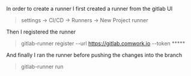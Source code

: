 In order to create a runner I first created a runner from the gitlab UI 
> settings -> CI/CD -> Runners -> New Project runner 

Then I registered the runner 
>gitlab-runner register  --url https://gitlab.comwork.io  --token *****

And finally I ran the runner before pushing the changes into the branch 
>gitlab-runner run